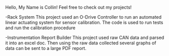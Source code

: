 Hello, My Name is Collin!
Feel free to check out my projects!

-Rack System
This project used an O-Drive Controller to run an automated linear actuating system for sensor calibration. The code is used to run tests and run the calibration procedure

-Instrumentation Report Builder
This project used raw CAN data and parsed it into an excel doc. Then using the raw data collected several graphs of data can be sent to a large PDF report.
